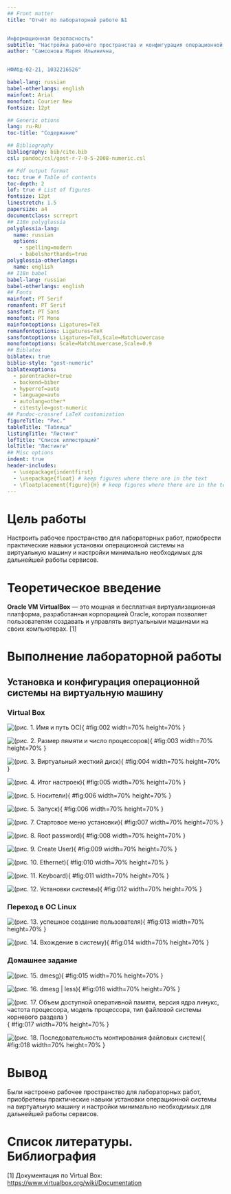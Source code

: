 ```yaml
---
## Front matter
title: "Отчёт по лабораторной работе №1


Информационная безопасность"
subtitle: "Настройка рабочего пространства и конфигурация операционной системы на виртуальную машину."
author: "Самсонова Мария Ильинична, 


НФИбд-02-21, 1032216526"

babel-lang: russian 
babel-otherlangs: english 
mainfont: Arial 
monofont: Courier New 
fontsize: 12pt

## Generic otions
lang: ru-RU
toc-title: "Содержание"

## Bibliography
bibliography: bib/cite.bib
csl: pandoc/csl/gost-r-7-0-5-2008-numeric.csl

## Pdf output format
toc: true # Table of contents
toc-depth: 2
lof: true # List of figures
fontsize: 12pt
linestretch: 1.5
papersize: a4
documentclass: scrreprt
## I18n polyglossia
polyglossia-lang:
  name: russian
  options:
	- spelling=modern
	- babelshorthands=true
polyglossia-otherlangs:
  name: english
## I18n babel
babel-lang: russian
babel-otherlangs: english
## Fonts
mainfont: PT Serif
romanfont: PT Serif
sansfont: PT Sans
monofont: PT Mono
mainfontoptions: Ligatures=TeX
romanfontoptions: Ligatures=TeX
sansfontoptions: Ligatures=TeX,Scale=MatchLowercase
monofontoptions: Scale=MatchLowercase,Scale=0.9
## Biblatex
biblatex: true
biblio-style: "gost-numeric"
biblatexoptions:
  - parentracker=true
  - backend=biber
  - hyperref=auto
  - language=auto
  - autolang=other*
  - citestyle=gost-numeric
## Pandoc-crossref LaTeX customization
figureTitle: "Рис."
tableTitle: "Таблица"
listingTitle: "Листинг"
lofTitle: "Список иллюстраций"
lolTitle: "Листинги"
## Misc options
indent: true
header-includes:
  - \usepackage{indentfirst}
  - \usepackage{float} # keep figures where there are in the text
  - \floatplacement{figure}{H} # keep figures where there are in the text
---
```


# Цель работы

Настроить рабочее пространство для лабораторных работ, приобрести практические навыки установки операционной системы на виртуальную машину и настройки минимально необходимых для дальнейшей работы сервисов.

# Теоретическое введение

**Oracle VM VirtualBox** — это мощная и бесплатная виртуализационная платформа, разработанная корпорацией Oracle, которая позволяет пользователям создавать и управлять виртуальными машинами на своих компьютерах. [1]

# Выполнение лабораторной работы

## Установка и конфигурация операционной системы на виртуальную машину

### Virtual Box

![(рис. 1. Имя и путь  ОС)](image/1.png){ #fig:002 width=70% height=70% }

![(рис. 2. Размер пямяти и число процессоров)](image/2.png){ #fig:003 width=70% height=70% }

![(рис. 3. Виртуальный жесткий диск)](image/3.png){ #fig:004 width=70% height=70% }

![(рис. 4. Итог настроек)](image/4.png){ #fig:005 width=70% height=70% }

![(рис. 5. Носители)](image/5.png){ #fig:006 width=70% height=70% }

![(рис. 5. Запуск)](image/6.png){ #fig:006 width=70% height=70% }

![(рис. 7. Стартовое меню установки)](image/7.png){ #fig:007 width=70% height=70% }

![(рис. 8. Root password)](image/8.png){ #fig:008 width=70% height=70% }

![(рис. 9. Create User)](image/9.png){ #fig:009 width=70% height=70% }

![(рис. 10. Ethernet)](image/10.png){ #fig:010 width=70% height=70% }

![(рис. 11. Keyboard)](image/11.png){ #fig:011 width=70% height=70% }

![(рис. 12. Установки системы)](image/12.png){ #fig:012 width=70% height=70% }

### Переход в ОС Linux

![(рис. 13. успешное создание пользователя)](image/18.png){ #fig:013 width=70% height=70% }

![(рис. 14. Вхождение в систему)](image/19.png){ #fig:014 width=70% height=70% }

### Домашнее задание

![(рис. 15. dmesg)](image/13.png){ #fig:015 width=70% height=70% }

![(рис. 16. dmesg | less)](image/14.png){ #fig:016 width=70% height=70% }

![(рис. 17. Объем доступной оперативной памяти, версия ядра линукс, частота процессора, модель процессора, тип файловой системы корневого раздела )](image/15.png){ #fig:017 width=70% height=70% }

![(рис. 18. Последовательность монтирования файловых систем)](image/16.png){ #fig:018 width=70% height=70% }


# Вывод

Были настроено рабочее пространство для лабораторных работ, приобретены практические навыки
установки операционной системы на виртуальную машину и настройки минимально необходимых для дальнейшей работы сервисов.

# Список литературы. Библиография

[1] Документация по Virtual Box: https://www.virtualbox.org/wiki/Documentation

